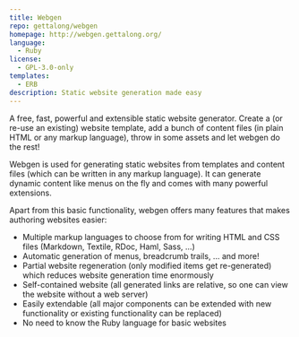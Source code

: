 ```yaml
---
title: Webgen
repo: gettalong/webgen
homepage: http://webgen.gettalong.org/
language:
  - Ruby
license:
  - GPL-3.0-only
templates:
  - ERB
description: Static website generation made easy
---
```


A free, fast, powerful and extensible static website generator. Create a (or re-use an existing) website template, add a bunch of content files (in plain HTML or any markup language), throw in some assets and let webgen do the rest!


Webgen is used for generating static websites from templates and content files (which can be written in any markup language). It can generate dynamic content like menus on the fly and comes with many powerful extensions.

Apart from this basic functionality, webgen offers many features that makes authoring websites easier:

* Multiple markup languages to choose from for writing HTML and CSS files (Markdown, Textile, RDoc, Haml, Sass, ...)
* Automatic generation of menus, breadcrumb trails, ... and more!
* Partial website regeneration (only modified items get re-generated) which reduces website generation time enormously
* Self-contained website (all generated links are relative, so one can view the website without a web server)
* Easily extendable (all major components can be extended with new functionality or existing functionality can be replaced)
* No need to know the Ruby language for basic websites
